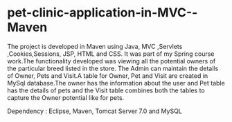 # pet-clinic-application-in-MVC--Maven

The project is developed in Maven using Java, MVC ,Servlets ,Cookies,Sessions, JSP, HTML and CSS. It was part of my Spring course work.The functionality developed was viewing all the potential owners of the particular breed listed in the store. The Admin can maintain the details of Owner, Pets and Visit.A table for Owner, Pet and Visit are created in MySql database.The owner has the information about the user and Pet table has the details of pets and the Visit table combines both the tables to capture the Owner potential like for pets.

Dependency : Eclipse, Maven, Tomcat Server 7.0 and MySQL 

